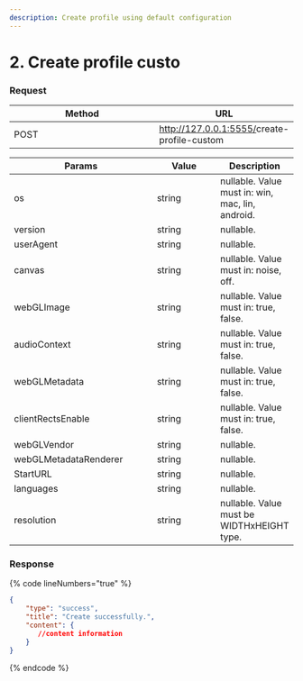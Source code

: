 ```yaml
---
description: Create profile using default configuration
---
```


# 2. Create profile custo

### **Request**

<table><thead><tr><th width="249">Method</th><th>URL</th></tr></thead><tbody><tr><td>POST</td><td><a href="http://127.0.0.1:5555/create-profile-by-default">http://127.0.0.1:5555/</a>create-profile-custom</td></tr></tbody></table>

<table><thead><tr><th width="247">Params</th><th width="107.33333333333331">Value</th><th>Description</th></tr></thead><tbody><tr><td>os</td><td>string</td><td>nullable. Value must in: win, mac, lin, android.</td></tr><tr><td>version</td><td>string</td><td>nullable.</td></tr><tr><td>userAgent</td><td>string</td><td>nullable.</td></tr><tr><td>canvas</td><td>string</td><td>nullable. Value must in: noise, off.</td></tr><tr><td>webGLImage</td><td>string</td><td>nullable. Value must in: true, false.</td></tr><tr><td>audioContext</td><td>string</td><td>nullable. Value must in: true, false.</td></tr><tr><td>webGLMetadata</td><td>string</td><td>nullable. Value must in: true, false.</td></tr><tr><td>clientRectsEnable</td><td>string</td><td>nullable. Value must in: true, false.</td></tr><tr><td>webGLVendor</td><td>string</td><td>nullable.</td></tr><tr><td>webGLMetadataRenderer</td><td>string</td><td>nullable.</td></tr><tr><td>StartURL</td><td>string</td><td>nullable.</td></tr><tr><td>languages</td><td>string</td><td>nullable.</td></tr><tr><td>resolution</td><td>string</td><td>nullable. Value must be WIDTHxHEIGHT type.</td></tr></tbody></table>

### **Response**

{% code lineNumbers="true" %}
```json
{
    "type": "success",
    "title": "Create successfully.",
    "content": {
       //content information 
    }
}
```
{% endcode %}
